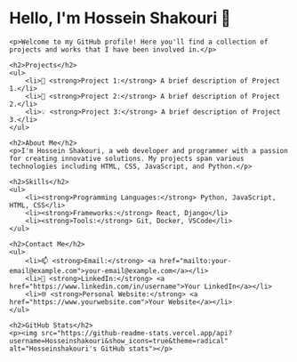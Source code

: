 
<body>
    <h1>Hello, I'm Hossein Shakouri 👋</h1>

    <p>Welcome to my GitHub profile! Here you'll find a collection of projects and works that I have been involved in.</p>

    <h2>Projects</h2>
    <ul>
        <li>🚀 <strong>Project 1:</strong> A brief description of Project 1.</li>
        <li>🌟 <strong>Project 2:</strong> A brief description of Project 2.</li>
        <li>💡 <strong>Project 3:</strong> A brief description of Project 3.</li>
    </ul>

    <h2>About Me</h2>
    <p>I'm Hossein Shakouri, a web developer and programmer with a passion for creating innovative solutions. My projects span various technologies including HTML, CSS, JavaScript, and Python.</p>

    <h2>Skills</h2>
    <ul>
        <li><strong>Programming Languages:</strong> Python, JavaScript, HTML, CSS</li>
        <li><strong>Frameworks:</strong> React, Django</li>
        <li><strong>Tools:</strong> Git, Docker, VSCode</li>
    </ul>

    <h2>Contact Me</h2>
    <ul>
        <li>📫 <strong>Email:</strong> <a href="mailto:your-email@example.com">your-email@example.com</a></li>
        <li>💼 <strong>LinkedIn:</strong> <a href="https://www.linkedin.com/in/username">Your LinkedIn</a></li>
        <li>🌐 <strong>Personal Website:</strong> <a href="https://www.yourwebsite.com">Your Website</a></li>
    </ul>

    <h2>GitHub Stats</h2>
    <p><img src="https://github-readme-stats.vercel.app/api?username=Hosseinshakouri&show_icons=true&theme=radical" alt="Hosseinshakouri's GitHub stats"></p>
</body>
</html>
